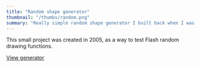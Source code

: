 ```yaml
---
title: "Random shape generator"
thumbnail: "/thumbs/random.png"
summary: "Really simple random shape generator I built back when I was using Flash."
---
```


This small project was created in 2005, as a way to test Flash random drawing functions.

[View generator](/downloads/random.swf)